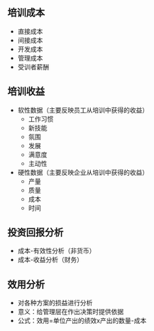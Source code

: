 ## 培训成本
- 直接成本
- 间接成本
- 开发成本
- 管理成本
- 受训者薪酬
## 培训收益
- 软性数据（主要反映员工从培训中获得的收益）
	- 工作习惯
	- 新技能
	- 氛围
	- 发展
	- 满意度
	- 主动性
- 硬性数据（主要反映企业从培训中获得的收益）
	- 产量
	- 质量
	- 成本
	- 时间
## 投资回报分析
- 成本-有效性分析（非货币）
- 成本-收益分析（财务）
## 效用分析
- 对各种方案的损益进行分析
- 意义：给管理层在作出决策时提供依据
- 公式：效用=单位产出的绩效x产出的数量-成本